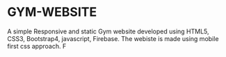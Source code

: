 # GYM-WEBSITE
A simple Responsive and static Gym website developed using HTML5, CSS3, Bootstrap4, javascript, Firebase. The webiste is made using mobile first css approach.
F
